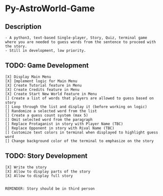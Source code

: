 # Py-AstroWorld-Game
## Description
    - A python3, text-based Single-player, Story, Quiz, terminal game where you are needed to guess words from the sentence to proceed with the story. 
	- Still in development, low priority.

## TODO: Game Development
    [X] Display Main Menu
    [X] Implement logic for Main Menu
    [X] Create Tutorial feature in Menu
    [X] Create Credits feature in Menu
    [X] Create Start New World Feature in Menu
    [] Create a list of words that players are allowed to guess based on story
    [] Loop through the list and display it (before working on logic)
    [] Randomize a selected word from the list
    [] Create a guess count system (max 5)
    [] Omit selected word from the paragraph
    [] Replace Protaganist in story with Player Name (TBC)
    [] Replace Opponent in story with Rival Name (TBC)
    [] Customize text colors in terminal when displayed to highlight guess word
    [] Change background color of the terminal to emphasize on the story

## TODO: Story Development
    [X] Write the story
    [X] Allow to display parts of the story
    [X] Allow to display full story


    REMINDER: Story should be in third person
